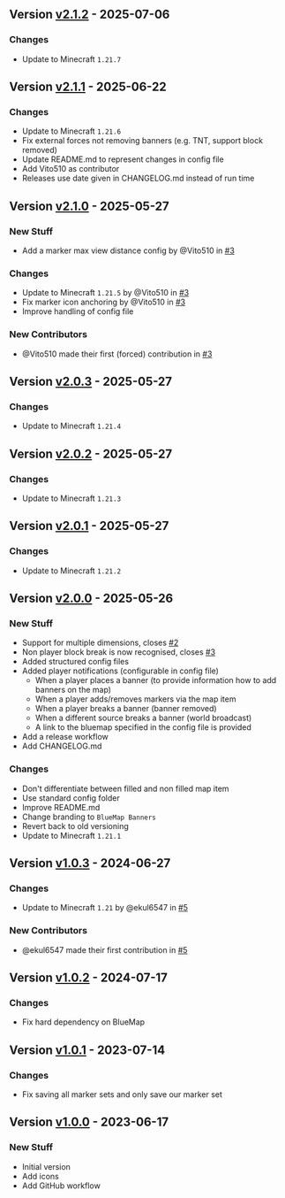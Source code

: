 ## Version [v2.1.2](https://github.com/RealMuffinTime/bluemap-banners/releases/tag/v2.1.2) - 2025-07-06
### Changes
- Update to Minecraft `1.21.7`

## Version [v2.1.1](https://github.com/RealMuffinTime/bluemap-banners/releases/tag/v2.1.1) - 2025-06-22
### Changes
- Update to Minecraft `1.21.6`
- Fix external forces not removing banners (e.g. TNT, support block removed)
- Update README.md to represent changes in config file
- Add Vito510 as contributor
- Releases use date given in CHANGELOG.md instead of run time

## Version [v2.1.0](https://github.com/RealMuffinTime/bluemap-banners/releases/tag/v2.1.0) - 2025-05-27
### New Stuff
- Add a marker max view distance config by @Vito510 in [#3](https://github.com/RealMuffinTime/bluemap-banners/pull/3)
### Changes
- Update to Minecraft `1.21.5` by @Vito510 in [#3](https://github.com/RealMuffinTime/bluemap-banners/pull/3)
- Fix marker icon anchoring by @Vito510 in [#3](https://github.com/RealMuffinTime/bluemap-banners/pull/3)
- Improve handling of config file 
### New Contributors
- @Vito510 made their first (forced) contribution in [#3](https://github.com/RealMuffinTime/bluemap-banners/pull/3)

## Version [v2.0.3](https://github.com/RealMuffinTime/bluemap-banners/releases/tag/v2.0.3) - 2025-05-27
### Changes
- Update to Minecraft `1.21.4`

## Version [v2.0.2](https://github.com/RealMuffinTime/bluemap-banners/releases/tag/v2.0.2) - 2025-05-27
### Changes
- Update to Minecraft `1.21.3`

## Version [v2.0.1](https://github.com/RealMuffinTime/bluemap-banners/releases/tag/v2.0.1) - 2025-05-27
### Changes
- Update to Minecraft `1.21.2`

## Version [v2.0.0](https://github.com/RealMuffinTime/bluemap-banners/releases/tag/v2.0.0) - 2025-05-26
### New Stuff
- Support for multiple dimensions, closes [#2](https://github.com/Nincodedo/Banners4BM/issues/2)
- Non player block break is now recognised, closes [#3](https://github.com/Nincodedo/Banners4BM/issues/3)
- Added structured config files
- Added player notifications (configurable in config file)
  - When a player places a banner (to provide information how to add banners on the map)
  - When a player adds/removes markers via the map item 
  - When a player breaks a banner (banner removed)
  - When a different source breaks a banner (world broadcast)
  - A link to the bluemap specified in the config file is provided
- Add a release workflow
- Add CHANGELOG.md
### Changes
- Don't differentiate between filled and non filled map item
- Use standard config folder
- Improve README.md
- Change branding to `BlueMap Banners`
- Revert back to old versioning
- Update to Minecraft `1.21.1`

## Version [v1.0.3](https://github.com/RealMuffinTime/bluemap-banners/releases/tag/v1.0.3) - 2024-06-27
### Changes
- Update to Minecraft `1.21` by @ekul6547 in [#5](https://github.com/Nincodedo/Banners4BM/pull/5)
### New Contributors
- @ekul6547 made their first contribution in [#5](https://github.com/Nincodedo/Banners4BM/pull/5)

## Version [v1.0.2](https://github.com/RealMuffinTime/bluemap-banners/releases/tag/v1.0.2) - 2024-07-17
### Changes
- Fix hard dependency on BlueMap

## Version [v1.0.1](https://github.com/RealMuffinTime/bluemap-banners/releases/tag/v1.0.1) - 2023-07-14
### Changes
- Fix saving all marker sets and only save our marker set

## Version [v1.0.0](https://github.com/RealMuffinTime/bluemap-banners/releases/tag/v1.0.0) - 2023-06-17
### New Stuff
- Initial version
- Add icons
- Add GitHub workflow
